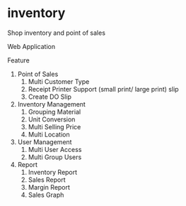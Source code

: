 # inventory
Shop inventory and point of sales

Web Application

Feature

1. Point of Sales
   1. Multi Customer Type
   2. Receipt Printer Support (small print/ large print) slip
   3. Create DO Slip
3. Inventory Management
   1. Grouping Material
   2. Unit Conversion
   3. Multi Selling Price
   4. Multi Location
4. User Management
   1. Multi User Access
   2. Multi Group Users
5. Report
   1. Inventory Report
   2. Sales Report
   3. Margin Report
   4. Sales Graph
   
